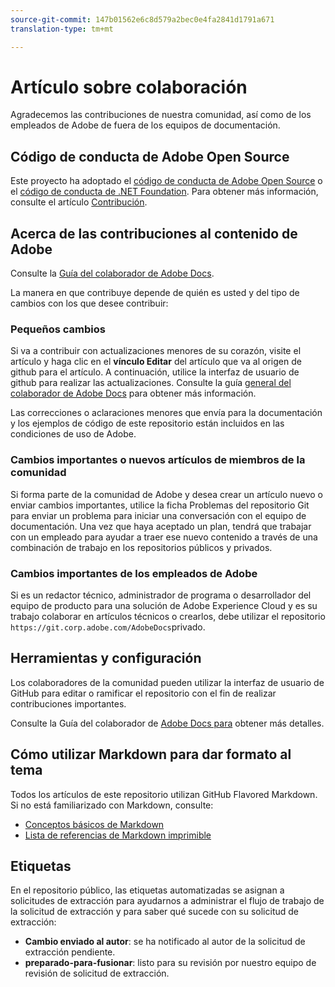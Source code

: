 ```yaml
---
source-git-commit: 147b01562e6c8d579a2bec0e4fa2841d1791a671
translation-type: tm+mt

---
```

# Artículo sobre colaboración

Agradecemos las contribuciones de nuestra comunidad, así como de los empleados de Adobe de fuera de los equipos de documentación.

## Código de conducta de Adobe Open Source

Este proyecto ha adoptado el [código de conducta de Adobe Open Source](https://docs.adobe.com/content/help/en/contributor/contributor-guide/conduct-contributions/code-of-conduct.html) o el [código de conducta de .NET Foundation](https://dotnetfoundation.org/code-of-conduct). Para obtener más información, consulte el artículo [Contribución](https://docs.adobe.com/content/help/en/contributor/contributor-guide/conduct-contributions/contributing.html).

## Acerca de las contribuciones al contenido de Adobe

Consulte la [Guía del colaborador de Adobe Docs](https://docs.adobe.com/content/help/en/contributor/contributor-guide/introduction.html).

La manera en que contribuye depende de quién es usted y del tipo de cambios con los que desee contribuir:

### Pequeños cambios

Si va a contribuir con actualizaciones menores de su corazón, visite el artículo y haga clic en el **vínculo Editar** del artículo que va al origen de github para el artículo. A continuación, utilice la interfaz de usuario de github para realizar las actualizaciones. Consulte la guía [general del colaborador de Adobe Docs](https://docs.adobe.com/content/help/en/contributor/contributor-guide/introduction.html) para obtener más información.

Las correcciones o aclaraciones menores que envía para la documentación y los ejemplos de código de este repositorio están incluidos en las condiciones de uso de Adobe.

### Cambios importantes o nuevos artículos de miembros de la comunidad

Si forma parte de la comunidad de Adobe y desea crear un artículo nuevo o enviar cambios importantes, utilice la ficha Problemas del repositorio Git para enviar un problema para iniciar una conversación con el equipo de documentación. Una vez que haya aceptado un plan, tendrá que trabajar con un empleado para ayudar a traer ese nuevo contenido a través de una combinación de trabajo en los repositorios públicos y privados.

<!--
If you submit a pull request with significant changes to documentation and code examples, you'll see a message in the pull request asking you to submit an online contribution license agreement (CLA). We need you to complete the online form before we can review your pull request.
-->

### Cambios importantes de los empleados de Adobe

Si es un redactor técnico, administrador de programa o desarrollador del equipo de producto para una solución de Adobe Experience Cloud y es su trabajo colaborar en artículos técnicos o crearlos, debe utilizar el repositorio `https://git.corp.adobe.com/AdobeDocs`privado. <!--Employees from other parts of the Adobe world should use the public repo for minor updates.-->

## Herramientas y configuración

Los colaboradores de la comunidad pueden utilizar la interfaz de usuario de GitHub para editar o ramificar el repositorio con el fin de realizar contribuciones importantes.

Consulte la Guía del colaborador de [Adobe Docs para](https://docs.adobe.com/content/help/en/contributor/contributor-guide-for-adobe-documentation/introduction.html) obtener más detalles.

## Cómo utilizar Markdown para dar formato al tema

Todos los artículos de este repositorio utilizan GitHub Flavored Markdown. Si no está familiarizado con Markdown, consulte:

* [Conceptos básicos de Markdown](https://help.github.com/articles/markdown-basics/)
* [Lista de referencias de Markdown imprimible](https://guides.github.com/pdfs/markdown-cheatsheet-online.pdf)

## Etiquetas

En el repositorio público, las etiquetas automatizadas se asignan a solicitudes de extracción para ayudarnos a administrar el flujo de trabajo de la solicitud de extracción y para saber qué sucede con su solicitud de extracción:

* **Cambio enviado al autor**: se ha notificado al autor de la solicitud de extracción pendiente.
* **preparado-para-fusionar**: listo para su revisión por nuestro equipo de revisión de solicitud de extracción.


